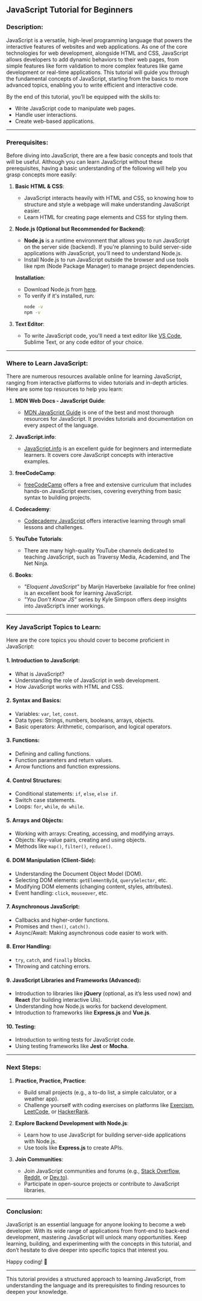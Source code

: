 ## **JavaScript Tutorial for Beginners**

### **Description:**
JavaScript is a versatile, high-level programming language that powers the interactive features of websites and web applications. As one of the core technologies for web development, alongside HTML and CSS, JavaScript allows developers to add dynamic behaviors to their web pages, from simple features like form validation to more complex features like game development or real-time applications. This tutorial will guide you through the fundamental concepts of JavaScript, starting from the basics to more advanced topics, enabling you to write efficient and interactive code.

By the end of this tutorial, you’ll be equipped with the skills to:
- Write JavaScript code to manipulate web pages.
- Handle user interactions.
- Create web-based applications.

---

### **Prerequisites:**

Before diving into JavaScript, there are a few basic concepts and tools that will be useful. Although you can learn JavaScript without these prerequisites, having a basic understanding of the following will help you grasp concepts more easily:

1. **Basic HTML & CSS**: 
   - JavaScript interacts heavily with HTML and CSS, so knowing how to structure and style a webpage will make understanding JavaScript easier.
   - Learn HTML for creating page elements and CSS for styling them.

2. **Node.js (Optional but Recommended for Backend)**:
   - **Node.js** is a runtime environment that allows you to run JavaScript on the server side (backend). If you're planning to build server-side applications with JavaScript, you’ll need to understand Node.js.
   - Install Node.js to run JavaScript outside the browser and use tools like npm (Node Package Manager) to manage project dependencies.

   **Installation**:
   - Download Node.js from [here](https://nodejs.org/).
   - To verify if it's installed, run:
     ```bash
     node -v
     npm -v
     ```

3. **Text Editor**:
   - To write JavaScript code, you'll need a text editor like [VS Code](https://code.visualstudio.com/), Sublime Text, or any code editor of your choice.

---

### **Where to Learn JavaScript:**

There are numerous resources available online for learning JavaScript, ranging from interactive platforms to video tutorials and in-depth articles. Here are some top resources to help you learn:

1. **MDN Web Docs - JavaScript Guide**:
   - [MDN JavaScript Guide](https://developer.mozilla.org/en-US/docs/Web/JavaScript/Guide) is one of the best and most thorough resources for JavaScript. It provides tutorials and documentation on every aspect of the language.
   
2. **JavaScript.info**:
   - [JavaScript.info](https://javascript.info/) is an excellent guide for beginners and intermediate learners. It covers core JavaScript concepts with interactive examples.

3. **freeCodeCamp**:
   - [freeCodeCamp](https://www.freecodecamp.org/) offers a free and extensive curriculum that includes hands-on JavaScript exercises, covering everything from basic syntax to building projects.

4. **Codecademy**:
   - [Codecademy JavaScript](https://www.codecademy.com/learn/introduction-to-javascript) offers interactive learning through small lessons and challenges.

5. **YouTube Tutorials**:
   - There are many high-quality YouTube channels dedicated to teaching JavaScript, such as Traversy Media, Academind, and The Net Ninja.

6. **Books**:
   - *"Eloquent JavaScript"* by Marijn Haverbeke (available for free online) is an excellent book for learning JavaScript.
   - *"You Don't Know JS"* series by Kyle Simpson offers deep insights into JavaScript’s inner workings.

---

### **Key JavaScript Topics to Learn:**

Here are the core topics you should cover to become proficient in JavaScript:

#### **1. Introduction to JavaScript:**
- What is JavaScript?
- Understanding the role of JavaScript in web development.
- How JavaScript works with HTML and CSS.

#### **2. Syntax and Basics:**
- Variables: `var`, `let`, `const`.
- Data types: Strings, numbers, booleans, arrays, objects.
- Basic operators: Arithmetic, comparison, and logical operators.

#### **3. Functions:**
- Defining and calling functions.
- Function parameters and return values.
- Arrow functions and function expressions.

#### **4. Control Structures:**
- Conditional statements: `if`, `else`, `else if`.
- Switch case statements.
- Loops: `for`, `while`, `do while`.

#### **5. Arrays and Objects:**
- Working with arrays: Creating, accessing, and modifying arrays.
- Objects: Key-value pairs, creating and using objects.
- Methods like `map()`, `filter()`, `reduce()`.

#### **6. DOM Manipulation (Client-Side):**
- Understanding the Document Object Model (DOM).
- Selecting DOM elements: `getElementById`, `querySelector`, etc.
- Modifying DOM elements (changing content, styles, attributes).
- Event handling: `click`, `mouseover`, etc.

#### **7. Asynchronous JavaScript:**
- Callbacks and higher-order functions.
- Promises and `then()`, `catch()`.
- Async/Await: Making asynchronous code easier to work with.

#### **8. Error Handling:**
- `try`, `catch`, and `finally` blocks.
- Throwing and catching errors.

#### **9. JavaScript Libraries and Frameworks (Advanced):**
- Introduction to libraries like **jQuery** (optional, as it’s less used now) and **React** (for building interactive UIs).
- Understanding how Node.js works for backend development.
- Introduction to frameworks like **Express.js** and **Vue.js**.

#### **10. Testing:**
- Introduction to writing tests for JavaScript code.
- Using testing frameworks like **Jest** or **Mocha**.

---

### **Next Steps:**

1. **Practice, Practice, Practice**:
   - Build small projects (e.g., a to-do list, a simple calculator, or a weather app).
   - Challenge yourself with coding exercises on platforms like [Exercism](https://exercism.io/tracks/javascript), [LeetCode](https://leetcode.com/), or [HackerRank](https://www.hackerrank.com/domains/tutorials/10-days-of-javascript).

2. **Explore Backend Development with Node.js**:
   - Learn how to use JavaScript for building server-side applications with Node.js.
   - Use tools like **Express.js** to create APIs.

3. **Join Communities**:
   - Join JavaScript communities and forums (e.g., [Stack Overflow](https://stackoverflow.com/), [Reddit](https://www.reddit.com/r/javascript/), or [Dev.to](https://dev.to/)).
   - Participate in open-source projects or contribute to JavaScript libraries.

---

### **Conclusion:**

JavaScript is an essential language for anyone looking to become a web developer. With its wide range of applications from front-end to back-end development, mastering JavaScript will unlock many opportunities. Keep learning, building, and experimenting with the concepts in this tutorial, and don’t hesitate to dive deeper into specific topics that interest you.

Happy coding! 🎉

---

This tutorial provides a structured approach to learning JavaScript, from understanding the language and its prerequisites to finding resources to deepen your knowledge.